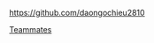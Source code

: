 
<!-- Give link to your github home page -->
<span id="github">https://github.com/daongochieu2810</span>

<!-- Give your internal and external projects related to the module -->
<span id="projects">[Teammates](https://github.com/TEAMMATES/teammates)</span>